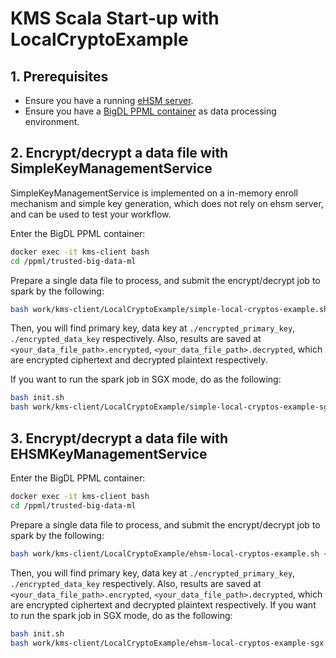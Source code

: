 # KMS Scala Start-up with LocalCryptoExample

## 1. Prerequisites

- Ensure you have a running [eHSM server](https://github.com/intel-analytics/BigDL/tree/main/ppml/kms-client#1-deploy-bigdl-ppml-with-kms-server).
- Ensure you have a [BigDL PPML container](https://github.com/intel-analytics/BigDL/tree/main/ppml/kms-client#31-start-a-bigdl-ppml-container-with-kms-client) as data processing environment.

## 2. Encrypt/decrypt a data file with SimpleKeyManagementService

SimpleKeyManagementService is implemented on a in-memory enroll mechanism and simple key generation, which does not rely on ehsm server, and can be used to test your workflow.

Enter the BigDL PPML container:

```bash
docker exec -it kms-client bash
cd /ppml/trusted-big-data-ml
```

Prepare a single data file to process, and submit the encrypt/decrypt job to spark by the following:

```bash
bash work/kms-client/LocalCryptoExample/simple-local-cryptos-example.sh <your_data_file_path> <spark_local_ip>
```

Then, you will find primary key, data key at `./encrypted_primary_key`, `./encrypted_data_key` respectively. Also, results are saved at `<your_data_file_path>.encrypted`,  `<your_data_file_path>.decrypted`, which are encrypted ciphertext and decrypted plaintext respectively.

If you want to run the spark job in SGX mode, do as the following:

```bash
bash init.sh
bash work/kms-client/LocalCryptoExample/simple-local-cryptos-example-sgx.sh <your_data_file_path> <spark_local_ip>
```

## 3. Encrypt/decrypt a data file with EHSMKeyManagementService

Enter the BigDL PPML container:

```bash
docker exec -it kms-client bash
cd /ppml/trusted-big-data-ml
```

Prepare a single data file to process, and submit the encrypt/decrypt job to spark by the following:

```bash
bash work/kms-client/LocalCryptoExample/ehsm-local-cryptos-example.sh <your_data_file_path> <ehsm_kms_server_ip> <ehsm_kms_server_port> <spark_local_ip>
```

Then, you will find primary key, data key at `./encrypted_primary_key`, `./encrypted_data_key` respectively. Also, results are saved at `<your_data_file_path>.encrypted`,  `<your_data_file_path>.decrypted`, which are encrypted ciphertext and decrypted plaintext respectively.
If you want to run the spark job in SGX mode, do as the following:

```bash
bash init.sh
bash work/kms-client/LocalCryptoExample/ehsm-local-cryptos-example-sgx.sh <your_data_file_path> <spark_local_ip>
```
